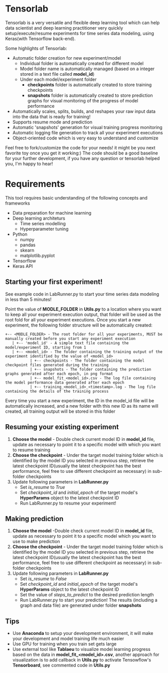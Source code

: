 # Tensorlab
Tensorlab is a very versatile and flexible deep learning tool which can help data scientist and deep learning practitioner very quickly setup/execute/resume experiments for time series data modeling, using Keras(with Tensorflow back-end).

Some highlights of Tensorlab:
* Automatic folder creation for new experiment/model
   * Individual folder is automatically created for different model
   * Model folder name is automatically managed (based on a integer stored in a text file called **model_id**)
   * Under each model/experiment folder
      * **checkpoints** folder is automatically created to store training checkpoints
      * **snapshots** folder is automatically created to store prediction graphs for visual monitoring of the progress of model performance
* Automatically scales, splits, builds, and reshapes your raw input data into the data that is ready for training!
* Supports resume mode and prediction
* Automatic 'snapshots' generation for visual training progress monitoring
* Automatic logging file generation to track all your experiment executions
* Object-oriented code which is very easy to understand and customize

Feel free to fork/customize the code for your needs! it might be you next favorite toy once you get it working:) The code should be a good baseline for your further development, if you have any question or tensorlab helped you, I'm happy to hear!

# Requirements
This tool requires basic understanding of the following concepts and frameworks
* Data preparation for machine learning
* Deep learning architeturs
   * Time series modelling
   * Hyperparameter tuning
* Python
   * numpy 
   * pandas
   * skearn
   * matplotlib.pyplot
* Tensorflow
* Keras API

## Starting your first experiment!
See example code in LabRunner.py to start your time series data modeling in less than 5 minutes!

Point the value of __MODLE_FOLDER__ in **Utils.py** to a location where you want to keep all your experiment execution output, that folder will be used as the root fold for all your experiment executions. Once you start a new experiment, the following folder structure will be automatically created:
```
+-- <MODLE_FOLDER> - The root folder for all your experiments, MUST be manually created before you start any experiment execution
   | +-- 'model_id' - A simple text file containing the model/experiment ID, starting from 1
   | +-- <model_id> - The folder containing the training output of the experiment identified by the value of <model_id>
           | +-- checkpoints - The folder containing the model checkpoint files generated during the training
           | +-- snapshots - The folder containing the prediction graphs generated after each epoch, in png format
           | +-- model_fit_<model_id>.csv - The log file containing the model performance data generated after each epoch
           | +-- training_<model_id>_<timestamp>.log - The log file containing the details of the training process
```           
Every time you start a new experiment, the ID in the model_id file will be automatically increased, and a new folder with this new ID as its name will created, all training output will be stored in this folder

## Resuming your existing experiment
1. **Choose the model** - Double check current model ID in **model_id** file, update as necessary to point it to a specific model with which you want to resume training
2. **Choose the checkpoint** - Under the target model training folder which is identified by the model ID you selected in previous step, retrieve the latest checkpoint ID(usually the latest checkpoint has the best performance, feel free to use different checkpoint as necessary) in sub-folder checkpoints
3. Update following parameters in **LabRunner.py**
   * Set *is_resume* to *True*
   * Set *checkpoint_id* and *initial_epoch* of the target model's **HyperParams** object to the latest checkpoint ID
   * Run LabRunner.py to resume your experiment!
   
## Making prediction
1. **Choose the model** -Double check current model ID in **model_id** file, update as necessary to point it to a specific model which you want to use to make prediction
2. **Choose the checkpoint** - Under the target model training folder which is identified by the model ID you selected in previous step, retrieve the latest checkpoint ID(usually the latest checkpoint has the best performance, feel free to use different checkpoint as necessary) in sub-folder checkpoints
3. Update following parameters in **LabRunner.py**
   * Set *is_resume* to *False*
   * Set *checkpoint_id* and *initial_epoch* of the target model's **HyperParams** object to the latest checkpoint ID
   * Set the value of *steps_to_predict* to the desired prediction length
   * Run LabRunner.py to start your prediction! The results (including a graph and data file) are generated under folder **snapshots**

## Tips
* Use **Anaconda** to setup your development environment, it will make your development and model training life much easier
* Use GPU for training when you train set gets large
* Use external tool like **Tablaeu** to visualize model learning progress based on the data in **model_fit_<model_id>.csv**, another approach for visualization is to add callback in **Utils.py** to activate Tensowflow's **Tensorboard**, see commented code in **Utils.py**

